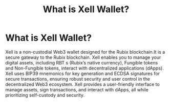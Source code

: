 ﻿---
title: What is Xell Wallet?
sidebar_label: What is Xell Wallet?
---

<!-- File: docs/xell-wallet/what-is-xell.md -->
# What is Xell Wallet?

Xell is a non-custodial Web3 wallet designed for the Rubix blockchain.It is a secure gateway to the Rubix blockchain. Xell enables you to manage your digital assets, including RBT s (Rubix’s native currency), Fungible tokens and Non-Fungible tokens, interact with decentralized applications (dApps). Xell uses BIP39 mnemonics for key generation and ECDSA signatures for secure transactions, ensuring robust security and user control in the decentralized Web3 ecosystem. Xell provides a user-friendly interface to manage assets, sign transactions, and interact with dApps, all while prioritizing self-custody and security.
